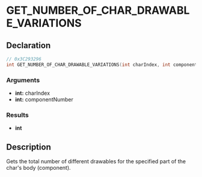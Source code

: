 # GET_NUMBER_OF_CHAR_DRAWABLE_VARIATIONS

## Declaration
```cpp
// 0x3C293296
int GET_NUMBER_OF_CHAR_DRAWABLE_VARIATIONS(int charIndex, int componentNumber);
```

### Arguments
- **int:** charIndex
- **int:** componentNumber

### Results
- **int**

## Description
Gets the total number of different drawables for the specified part of the char's body (component).